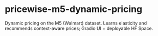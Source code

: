 # pricewise-m5-dynamic-pricing
Dynamic pricing on the M5 (Walmart) dataset. Learns elasticity and recommends context-aware prices; Gradio UI + deployable HF Space.
